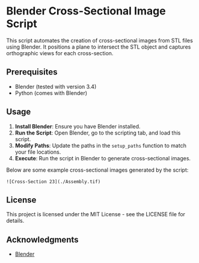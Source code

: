 # Blender Cross-Sectional Image Script

This script automates the creation of cross-sectional images from STL files using Blender. It positions a plane to intersect the STL object and captures orthographic views for each cross-section.

## Prerequisites

- Blender (tested with version 3.4)
- Python (comes with Blender)

## Usage

1. **Install Blender**: Ensure you have Blender installed.
2. **Run the Script**: Open Blender, go to the scripting tab, and load this script.
3. **Modify Paths**: Update the paths in the `setup_paths` function to match your file locations.
4. **Execute**: Run the script in Blender to generate cross-sectional images.

Below are some example cross-sectional images generated by the script:

    ![Cross-Section 23](./Assembly.tif)

## License

This project is licensed under the MIT License - see the LICENSE file for details.

## Acknowledgments

- [Blender](https://www.blender.org/)
